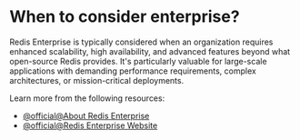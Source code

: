 # When to consider enterprise?

Redis Enterprise is typically considered when an organization requires enhanced scalability, high availability, and advanced features beyond what open-source Redis provides. It's particularly valuable for large-scale applications with demanding performance requirements, complex architectures, or mission-critical deployments.

Learn more from the following resources:

- [@official@About Redis Enterprise](https://redis.io/about/redis-enterprise/)
- [@official@Redis Enterprise Website](https://redis.io/enterprise/)